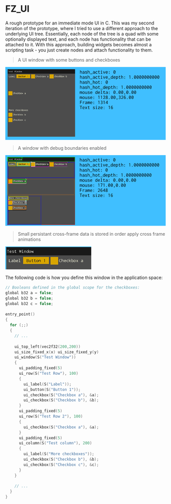 

# FZ_UI
A rough prototype for an immediate mode UI in C. This was my second iteration of the prototype, where I tried to use a different approach to the underlying UI tree. Essentially, each node of the tree is a quad with some optionally displayed text, and each node has functionality that can be attached to it. With this approach, building widgets becomes almost a scripting task - you just create nodes and attach functionality to them.

> A UI window with some buttons and checkboxes

![](/assets/readme/fz_ui.PNG)

> A window with debug boundaries enabled

![](/assets/readme/fz_ui_boundries.PNG)

> Small persistant cross-frame data is stored in order apply cross frame animations

![](/assets/readme/fz_ui_transitions.gif)

The following code is how you define this window in the application space:

```c
// Booleans defined in the global scope for the checkboxes:
global b32 a = false;
global b32 b = false;
global b32 c = false;

entry_point()
{
  for (;;)
  {
    // ...

    ui_top_left(vec2f32(200,200))
    ui_size_fixed_x(x) ui_size_fixed_y(y)
    ui_window(S("Test Window"))
    {
      ui_padding_fixed(5)
      ui_row(S("Test Row"), 100)
      {
        ui_label(S("Label"));
        ui_button(S("Button 1"));
        ui_checkbox(S("Checkbox a"), &a);
        ui_checkbox(S("Checkbox b"), &b);
      }
      ui_padding_fixed(5)
      ui_row(S("Test Row 2"), 100)
      {
        ui_checkbox(S("Checkbox a"), &a);
      }
      ui_padding_fixed(5)
      ui_column(S("Test column"), 200)
      {
        ui_label(S("More checkboxes"));
        ui_checkbox(S("Checkbox b"), &b);
        ui_checkbox(S("Checkbox c"), &c);
      }
    }
    
    // ...
  }
}
```